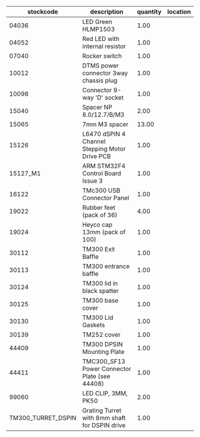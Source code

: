 |stockcode|description|quantity|location|
|---------|-----------|--------|--------|
|04036|LED Green HLMP1503|1.00||
|04052|Red LED with internal resistor|1.00||
|07040|Rocker switch|1.00||
|10012|DTMS power connector 3way chassis plug|1.00||
|10098|Connector 9-way 'D' socket|1.00||
|15040|Spacer NP 8.0/12.7/B/M3|2.00||
|15065|7mm M3 spacer|13.00||
|15126|L6470 dSPIN 4 Channel Stepping Motor Drive PCB|1.00||
|15127_M1|ARM STM32F4 Control Board Issue 3|1.00||
|16122|TMc300 USB Connector Panel|1.00||
|19022|Rubber feet (pack of 36)|4.00||
|19024|Heyco cap 13mm (pack of 100)|1.00||
|30112|TM300 Exit Baffle|1.00||
|30113|TM300 entrance baffle|1.00||
|30124|TM300 lid in black spatter|1.00||
|30125|TM300 base cover|1.00||
|30130|TM300 Lid Gaskets|1.00||
|30139|TM252 cover|1.00||
|44409|TM300 DPSIN Mounting Plate|1.00||
|44411|TMC300_SF13 Power Connector Plate (see 44408)|1.00||
|99060|LED CLIP, 3MM, PK50|2.00||
|TM300_TURRET_DSPIN|Grating Turret with 8mm shaft for DSPIN drive|1.00||
